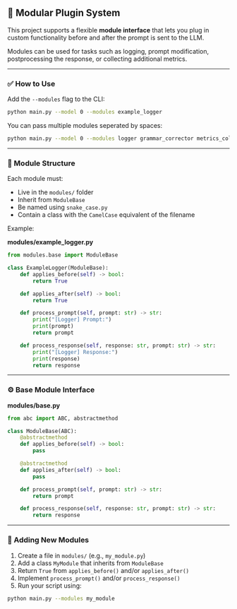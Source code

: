 ## 🔌 Modular Plugin System

This project supports a flexible **module interface** that lets you plug in custom functionality before and after the prompt is sent to the LLM.

Modules can be used for tasks such as logging, prompt modification, postprocessing the response, or collecting additional metrics.

---

### ✅ How to Use

Add the `--modules` flag to the CLI:

```bash
python main.py --model 0 --modules example_logger
```

You can pass multiple modules seperated by spaces:

```bash
python main.py --model 0 --modules logger grammar_corrector metrics_collector
```

---

### 🧱 Module Structure

Each module must:
- Live in the `modules/` folder
- Inherit from `ModuleBase`
- Be named using `snake_case.py`
- Contain a class with the `CamelCase` equivalent of the filename

Example:

**modules/example_logger.py**

```python
from modules.base import ModuleBase

class ExampleLogger(ModuleBase):
    def applies_before(self) -> bool:
        return True

    def applies_after(self) -> bool:
        return True

    def process_prompt(self, prompt: str) -> str:
        print("[Logger] Prompt:")
        print(prompt)
        return prompt

    def process_response(self, response: str, prompt: str) -> str:
        print("[Logger] Response:")
        print(response)
        return response
```

---

### ⚙️ Base Module Interface

**modules/base.py**

```python
from abc import ABC, abstractmethod

class ModuleBase(ABC):
    @abstractmethod
    def applies_before(self) -> bool:
        pass

    @abstractmethod
    def applies_after(self) -> bool:
        pass

    def process_prompt(self, prompt: str) -> str:
        return prompt

    def process_response(self, response: str, prompt: str) -> str:
        return response
```

---

### 🧩 Adding New Modules

1. Create a file in `modules/` (e.g., `my_module.py`)
2. Add a class `MyModule` that inherits from `ModuleBase`
3. Return `True` from `applies_before()` and/or `applies_after()`
4. Implement `process_prompt()` and/or `process_response()`
5. Run your script using:

```bash
python main.py --modules my_module
```
